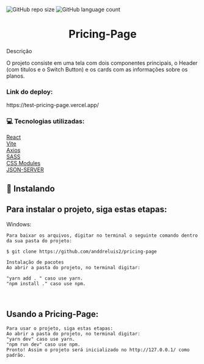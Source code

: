 ![GitHub repo size](https://img.shields.io/github/repo-size/anddreluis2/pricing-page?style=for-the-badge)
![GitHub language count](https://img.shields.io/github/languages/count/anddreluis2/pricing-page?style=for-the-badge)


<h1 text align="center">Pricing-Page</h1>

Descrição
<p>O projeto consiste em uma tela com dois componentes principais, o Header (com titulos e o Switch Button) e os cards com as informações sobre os planos.</p>

<h3>Link do deploy: </h3>
<p> https://test-pricing-page.vercel.app/ </p>

<h3>💻 Tecnologias utilizadas:</h3>

[React](https://pt-br.reactjs.org/docs/getting-started.html)<br/>
[Vite](https://vitejs.dev/)<br/>
[Axios](https://axios-http.com/)<br/>
[SASS](https://sass-lang.com/)<br/>
[CSS Modules](https://github.com/css-modules/css-modules)<br/>
[JSON-SERVER](https://www.npmjs.com/package/json-server)<br/>


## 🚀 Instalando 

##  Para instalar o projeto, siga estas etapas:

Windows:
```
Para baixar os arquivos, digitar no terminal o seguinte comando dentro da sua pasta do projeto:
 
$ git clone https://github.com/anddreluis2/pricing-page
 
Instalação de pacotes
Ao abrir a pasta do projeto, no terminal digitar:
 
"yarn add . " caso use yarn.
"npm install ." caso use npm.
```
<br />

<h2>Usando a Pricing-Page:</h2>

```
Para usar o projeto, siga estas etapas:
Ao abrir a pasta do projeto, no terminal digitar:
"yarn dev" caso use yarn.
"npm run dev" caso use npm.
Pronto! Assim o projeto será inicializado no http://127.0.0.1/ como padrão.
 ```
